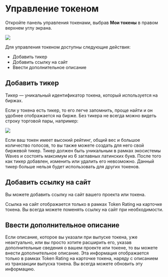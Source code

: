 # Управление токеном

Откройте панель управления токенами, выбрав **Мои токены** в правом верхнем углу экрана.

![](/waves-token-rating/img/dashboard_ru.png)

Для управления токеном доступны следующие действия:

* Добавить тикер
* Добавить ссылку на сайт
* Ввести дополнительное описание

## Добавить тикер <a id="ticker"></a>

Тикер — уникальный идентификатор токена, который используется на биржах.

Если у токена есть тикер, то его легче запомнить, проще найти и он удобнее отображается на бирже. Без тикера не всегда можно видеть строку торговой пары, например:

![](/waves-token-rating/img/with_or_without_ticker.png)

Если ваш токен имеет высокий рейтинг, общий вес и большое количество голосов, то вы также можете создать для него свой биржевой тикер. Тикер должен быть уникальным в рамках экосистемы Waves и состоять максимум из 6 заглавных латинских букв. После того как тикер добавлен, изменить или удалить его невозможно. Данный тикер больше нельзя будет использовать для других токенов.

## Добавить ссылку на сайт <a id="website"></a>

Вы можете добавить ссылку на сайт вашего проекта или токена.

Ссылка на сайт отображается только в рамках Token Rating на карточке токена. Вы всегда можете поменять ссылку на сайт при необходимости.

## Ввести дополнительное описание <a id="additional"></a>

Если описание, которое вы указали при выпуске токена, уже неактуально, или вы просто хотите расширить его, указав дополнительные сведения о вашем проекте или токене, то вы можете внести дополнительное описание. Эта информация отображается только в рамках Token Rating на карточке токена, наряду с описанием из транзакции выпуска токена. Вы всегда можете обновить эту информацию.
